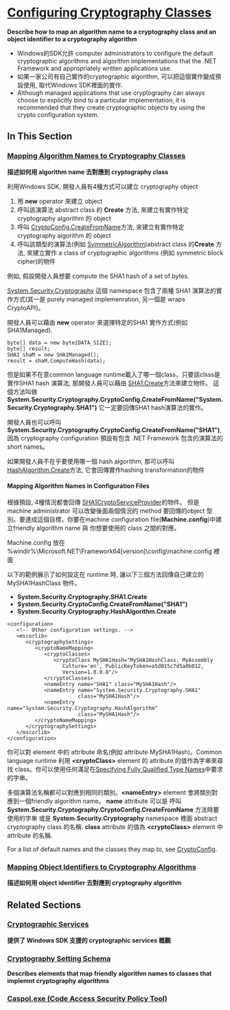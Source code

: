 
# [Configuring Cryptography Classes](https://docs.microsoft.com/en-us/dotnet/framework/configure-apps/configure-cryptography-classes)

**Describe how to map an algorithm name to a cryptography class and an object identifier to a cryptography algorithm**

* Windows的SDK允許 computer administrators to configure the default cryptographic algorithms and algorithm implementations that the .NET Framework and appropriately written applications use.
* 如果一家公司有自己實作的cryptographic algorithm, 可以把這個實作變成預設使用, 取代Windows SDK裡面的實作.
* Although managed applications that use cryptography can always choose to explicitly bind to a particular implementation, it is recommended that they create cryptographic objects by using the crypto configuration system.

## In This Section

### [Mapping Algorithm Names to Cryptography Classes](https://docs.microsoft.com/en-us/dotnet/framework/configure-apps/map-algorithm-names-to-cryptography-classes)
**描述如何用 algorithm name 去對應到 cryptography class**

利用Windows SDK, 開發人員有4種方式可以建立 cryptography object
1. 用 **new** operator 來建立 object
2. 呼叫該演算法 abstract class 的 **Create** 方法, 來建立有實作特定 cryptography algorithm 的 object
3. 呼叫 [CryptoConfig.CreateFromName](https://docs.microsoft.com/en-us/dotnet/api/system.security.cryptography.cryptoconfig.createfromname?view=netframework-4.7)方法, 來建立有實作特定 cryptography algorithm 的 object
4. 呼叫該類型的演算法(例如 [SymmetricAlgorithm](https://docs.microsoft.com/en-us/dotnet/api/system.security.cryptography.symmetricalgorithm))abstract class 的**Create** 方法, 來建立實作 a class of cryptographic algorithms (例如 symmetric block cipher)的物件

例如, 假設開發人員想要 compute the SHA1 hash of a set of bytes.

[System.Security.Cryptography](https://docs.microsoft.com/en-us/dotnet/api/system.security.cryptography) 這個 namespace 包含了兩種 SHA1 演算法的實作方式(其一是 purely managed implemenration, 另一個是 wraps CryptoAPI)。

開發人員可以藉由 **new** operator 來選擇特定的SHA1 實作方式(例如 SHA1Managed).

~~~~~
byte[] data = new byte[DATA_SIZE];
byte[] result;
SHA1 shaM = new SHA1Managed();
result = shaM.ComputeHash(data);
~~~~~

但是如果不在意common language runtime載入了哪一個class，只要該clsss是實作SHA1 hash 演算法, 那開發人員可以藉由 [SHA1.Create](https://docs.microsoft.com/en-us/dotnet/api/system.security.cryptography.sha1.create?view=netframework-4.7)方法來建立物件。
這個方法叫做 **System.Security.Cryptography.CryptoConfig.CreateFromName("System.Security.Cryptography.SHA1")** 它一定要回傳SHA1 hash演算法的實作。


開發人員也可以呼叫 **System.Security.Cryptography.CryptoConfig.CreateFromName("SHA1")**, 因為 cryptography configuration 預設有包含 .NET Framework 包含的演算法的 short names。

如果開發人員不在乎要使用哪一個 hash algorithm, 那可以呼叫 [HashAlgorithm.Create](https://docs.microsoft.com/en-us/dotnet/api/system.security.cryptography.hashalgorithm.create?view=netframework-4.7)方法, 它會回傳實作hashing transformation的物件


#### Mapping Algorithm Names in Configuration Files

根據預設, 4種情況都會回傳 [SHA1CryptoServiceProvider](https://docs.microsoft.com/en-us/dotnet/api/system.security.cryptography.sha1cryptoserviceprovider?view=netframework-4.7)的物件。
但是 machine administrator 可以改變後面兩個情況的 method 要回傳的object 型別。要達成這個目標，你要在machine configuration file(**Machine.config**)中建立friendly algorithm name 與 你想要使用的 class 之間的對應。

Machine.config 放在 %windir%\Microsoft.NET\Framework64\[version]\config\machine.config 裡面

以下的範例展示了如何設定在 runtime 時, 讓以下三個方法回傳自己建立的 MySHA1HashClass 物件。 
* **System.Security.Cryptography.SHA1.Create**
* **System.Security.CryptoConfig.CreateFromName("SHA1")** 
* **System.Security.Cryptography.HashAlgorithm.Create** 

~~~~~
<configuration>  
   <!-- Other configuration settings. -->  
   <mscorlib>  
      <cryptographySettings>  
         <cryptoNameMapping>  
            <cryptoClasses>  
               <cryptoClass MySHA1Hash="MySHA1HashClass, MyAssembly  
                  Culture='en', PublicKeyToken=a5d015c7d5a0b012,  
                  Version=1.0.0.0"/>  
            </cryptoClasses>  
            <nameEntry name="SHA1" class="MySHA1Hash"/>  
            <nameEntry name="System.Security.Cryptography.SHA1"  
                       class="MySHA1Hash"/>  
            <nameEntry name="System.Security.Cryptography.HashAlgorithm"  
                       class="MySHA1Hash"/>  
         </cryptoNameMapping>  
      </cryptographySettings>  
   </mscorlib>  
</configuration>
~~~~~

你可以對 element 中的 attribute 命名(例如 attribute MySHA1Hash)。Common language runtime 利用 **\<cryptoClass\>** element 的 attribute 的值作為字串來尋找 class。你可以使用任何滿足在[Specifying Fully Qualified Type Names](https://docs.microsoft.com/en-us/dotnet/framework/reflection-and-codedom/specifying-fully-qualified-type-names)中要求的字串。


多個演算法名稱都可以對應到相同的類別。**\<nameEntry\>** element 會將類別對應到一個friendly algorithm name。 **name** attribute 可以是
呼叫 **System.Security.Cryptography.CryptoConfig.CreateFromName** 方法時要使用的字串 或是 **System.Security.Cryptography** namespace 裡面 abstract cryptography class 的名稱. **class** attribute 的值為 **\<cryptoClass\>** element 中 attribute 的名稱.


For a list of default names and the classes they map to, see [CryptoConfig](https://docs.microsoft.com/en-us/dotnet/api/system.security.cryptography.cryptoconfig).

### [Mapping Object Identifiers to Cryptography Algorithms](https://docs.microsoft.com/en-us/dotnet/framework/configure-apps/map-object-identifiers-to-cryptography-algorithms)
**描述如何用 object identifier 去對應到 cryptography algorithm**


## Related Sections 
### [Cryptographic Services](https://docs.microsoft.com/en-us/dotnet/standard/security/cryptographic-services)
**提供了 Windows SDK 支援的 cryptographic services 概觀**  

### [Cryptography Setting Schema](https://docs.microsoft.com/en-us/dotnet/framework/configure-apps/file-schema/cryptography/index)
**Describes elements that map friendly algorithm names to classes that implemnt cryptography algorithms**  

### [Caspol.exe (Code Access Security Policy Tool)](https://docs.microsoft.com/en-us/dotnet/framework/tools/caspol-exe-code-access-security-policy-tool)
  
